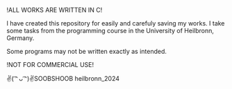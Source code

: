 !ALL WORKS ARE WRITTEN IN C!

I have created this repository for easily and carefuly saving my works. 
I take some tasks from the programming course in the University of Heilbronn, Germany.

Some programs may not be written exactly as intended.

!NOT FOR COMMERCIAL USE!

✌( ͡ᵔ ᴗ ͡ᵔ)✌SOOBSHOOB  heilbronn_2024
